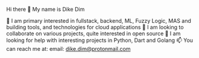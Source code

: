 Hi there 👋
My name is Dike Dim

🌱 I am primary interested in fullstack, backend, ML, Fuzzy Logic, MAS and building tools, and technologies for cloud applications
👯 I am looking to collaborate on various projects, quite interested in open source
🤔 I am looking for help with interesting projects in Python, Dart and Golang
📫 You can reach me at: email: dike.dim@protonmail.com 
